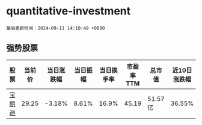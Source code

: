 # quantitative-investment

`最后更新时间：2024-09-11 14:10:49 +0800`

## 强势股票

|股票|当前价|当日涨跌幅|当日振幅|当日换手率|市盈率TTM|总市值|近10日涨跌幅|
|----|----|----|----|----|----|----|----|
|[宝丽迪](https://xueqiu.com/S/SZ300905)|29.25|-3.18%|8.61%|16.9%|45.19|51.57亿|36.55%|

